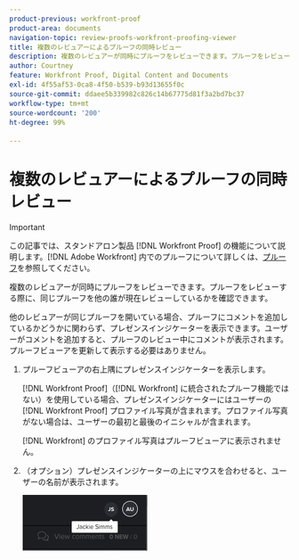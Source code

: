 ```yaml
---
product-previous: workfront-proof
product-area: documents
navigation-topic: review-proofs-workfront-proofing-viewer
title: 複数のレビュアーによるプルーフの同時レビュー
description: 複数のレビュアーが同時にプルーフをレビューできます。プルーフをレビューする際に、同じプルーフを他の誰が現在レビューしているかを確認できます。
author: Courtney
feature: Workfront Proof, Digital Content and Documents
exl-id: 4f55af53-0ca8-4f50-b539-b93d13655f0c
source-git-commit: ddaee5b339982c826c14b67775d81f3a2bd7bc37
workflow-type: tm+mt
source-wordcount: '200'
ht-degree: 99%

---
```


# 複数のレビュアーによるプルーフの同時レビュー

>[!IMPORTANT]
>
>この記事では、スタンドアロン製品 [!DNL Workfront Proof] の機能について説明します。[!DNL Adobe Workfront] 内でのプルーフについて詳しくは、[プルーフ](../../../review-and-approve-work/proofing/proofing.md)を参照してください。

複数のレビュアーが同時にプルーフをレビューできます。プルーフをレビューする際に、同じプルーフを他の誰が現在レビューしているかを確認できます。

他のレビュアーが同じプルーフを開いている場合、プルーフにコメントを追加しているかどうかに関わらず、プレゼンスインジケーターを表示できます。ユーザーがコメントを追加すると、プルーフのレビュー中にコメントが表示されます。プルーフビューアを更新して表示する必要はありません。

1. プルーフビューアの右上隅にプレゼンスインジケーターを表示します。

   [!DNL Workfront Proof]（[!DNL Workfront] に統合されたプルーフ機能ではない）を使用している場合、プレゼンスインジケーターにはユーザーの [!DNL Workfront Proof] プロファイル写真が含まれます。プロファイル写真がない場合は、ユーザーの最初と最後のイニシャルが含まれます。

   [!DNL Workfront] のプロファイル写真はプルーフビューアに表示されません。

1. （オプション）プレゼンスインジケーターの上にマウスを合わせると、ユーザーの名前が表示されます。

   ![ プルーフのプレゼンス ](assets/proof-presence.png)
